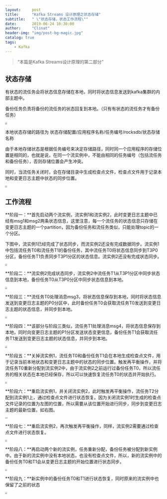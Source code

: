 ```yaml
---
layout:     post
title:      "Kafka Streams 设计原理之状态存储"
subtitle:   " \"状态存储，状态工作流程\""
date:       2019-06-24 10:30:00
author:     "Clinat"
header-img: "img/post-bg-magic.jpg"
catalog: true
tags:
    - Kafka
---
```


> “本篇是Kafka Streams设计原理的第二部分”


## 状态存储

有状态的流任务会将状态信息存储在本地，同时将状态信息发送到kafka集群的内部主题中。

备份任务负责将备份的流任务的状态回复到本地。（只有有状态的流任务才有备份任务）

<img src="/img_post/KafkaStreamsStateStore/state_store0.png" style="zoom:40%">

本地状态存储的路径为  状态存储配置/应用程序名称/任务编号/rocksdb/状态存储名称

由于本地存储状态是根据任务编号来决定存储路径，同时同一个应用程序的存储位置是相同的，也就是说，在同一个流实例中，不能由相同的任务编号（包括流任务和备份任务），否则存储位置会产生冲突。

同时，当流任务关闭时，会在存储目录中生成检查点文件，检查点文件用于记录本地和变更日志主题中状态的同步位置。

<img src="/img_post/KafkaStreamsStateStore/state_store1.png" style="zoom:40%">



## 工作流程

**阶段一：**首先启动两个流实例，流实例1和流实例2，此时变更日志主题中已经有msg1和msg2两条状态信息，这里注意，每一个流任务的状态信息只存储在变更日志主题的一个partition，因为备份任务和流任务类似，只能处理topic的一个分区。

下图中，流实例1已经完成了状态同步，而流实例2还没有完成数据同步。流实例1中包括流任务T0和流任务T1的备份任务，其中流任务T0将状态信息同步到T3P0分区，备份任务T1负责同步T3P1分区的状态信息。流实例2还没有完成状态同步。

<img src="/img_post/KafkaStreamsStateStore/state_store2.png" style="zoom:40%">

**阶段二：**流实例2完成状态同步，流实例2中流任务T1从T3P1分区中同步状态信息到本地，备份任务T0从T3P0分区中同步状态信息到本地。

<img src="/img_post/KafkaStreamsStateStore/state_store3.png" style="zoom:40%">

**阶段三：**流任务T0处理消息msg3，将状态信息保存到本地，同时将状态信息发送到变更日志主题的P0分区中，此时备份任务T0会获取流任务T0发送到变更日志主题的状态信息，并同步到本地。

<img src="/img_post/KafkaStreamsStateStore/state_store4.png" style="zoom:40%">

**阶段四：**该部分与阶段三类似，流任务T1处理消息msg4，将状态信息保存到本地，同时向变更日志主题的P1分区发送状态变更信息，备份任务T1会获取流任务T1发送到变更日志主题的状态信息，并同步到本地。

<img src="/img_post/KafkaStreamsStateStore/state_store5.png" style="zoom:40%">

**阶段五：**关掉流实例1，流任务T0和备份任务T1会在本地生成检查点文件，用于记录当前本地状态和变更日志主题中的状态的同步位置。触发再平衡操作，并将流任务T0重新分配到流实例2中，由于流实例2之前运行过备份任务T0，所以流任务的相关状态在本地已经保存，所以可以快速恢复流任务T0的状态并开始执行。

<img src="/img_post/KafkaStreamsStateStore/state_store6.png" style="zoom:40%">

**阶段六：**重启流实例1，并关闭流实例2，此时触发再平衡操作，流任务T2分配到流实例1上，通过检查点文件进行状态恢复。因为关闭流实例1时生成的检查点文件记录的位置为左图的位置，所以需要从该位置开始进行同步，同步到变更日志主题的最新位置，如右图。

<img src="/img_post/KafkaStreamsStateStore/state_store7.png" style="zoom:25%"><img src="/img_post/KafkaStreamsStateStore/state_store8.png" style="zoom:25%">

**阶段七：**重启流实例2，再次触发再平衡操作，同样，流实例2需要通过检查点文件进行状态恢复。

<img src="/img_post/KafkaStreamsStateStore/state_store9.png" style="zoom:35%">

**阶段八：**再启动两个新的流实例，任务重新分配，备份任务被分配到新实例中。由于新的流实例中没有本地状态，也没有检查点文件，所以，新的流实例中的备份任务T0和T1会从变更日志主题的开始位置进行状态同步。

<img src="/img_post/KafkaStreamsStateStore/state_store10.png" style="zoom:40%">

**阶段九：**新实例中的备份任务T0和T1进行状态恢复，同时原来的流实例中也保留了之前的状态

<img src="/img_post/KafkaStreamsStateStore/state_store11.png" style="zoom:40%">






